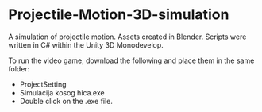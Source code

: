 # Projectile-Motion-3D-simulation
A simulation of projectile motion. Assets created in Blender. Scripts were written in C# within the Unity 3D Monodevelop.

To run the video game, download the following and place them in the same folder:
- ProjectSetting
- Simulacija kosog hica.exe
- Double click on the .exe file.
